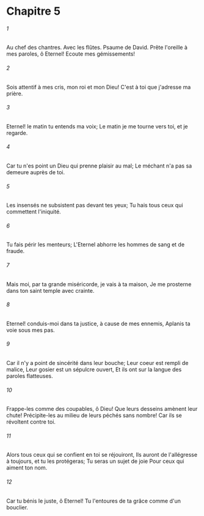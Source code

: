 # Chapitre 5

###### 1
Au chef des chantres. Avec les flûtes. Psaume de David. Prête l'oreille à mes paroles, ô Eternel! Ecoute mes gémissements!
###### 2
Sois attentif à mes cris, mon roi et mon Dieu! C'est à toi que j'adresse ma prière.
###### 3
Eternel! le matin tu entends ma voix; Le matin je me tourne vers toi, et je regarde.
###### 4
Car tu n'es point un Dieu qui prenne plaisir au mal; Le méchant n'a pas sa demeure auprès de toi.
###### 5
Les insensés ne subsistent pas devant tes yeux; Tu hais tous ceux qui commettent l'iniquité.
###### 6
Tu fais périr les menteurs; L'Eternel abhorre les hommes de sang et de fraude.
###### 7
Mais moi, par ta grande miséricorde, je vais à ta maison, Je me prosterne dans ton saint temple avec crainte.
###### 8
Eternel! conduis-moi dans ta justice, à cause de mes ennemis, Aplanis ta voie sous mes pas.
###### 9
Car il n'y a point de sincérité dans leur bouche; Leur coeur est rempli de malice, Leur gosier est un sépulcre ouvert, Et ils ont sur la langue des paroles flatteuses.
###### 10
Frappe-les comme des coupables, ô Dieu! Que leurs desseins amènent leur chute! Précipite-les au milieu de leurs péchés sans nombre! Car ils se révoltent contre toi.
###### 11
Alors tous ceux qui se confient en toi se réjouiront, Ils auront de l'allégresse à toujours, et tu les protégeras; Tu seras un sujet de joie Pour ceux qui aiment ton nom.
###### 12
Car tu bénis le juste, ô Eternel! Tu l'entoures de ta grâce comme d'un bouclier.
